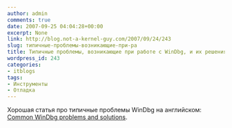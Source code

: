 ```yaml
---
author: admin
comments: true
date: 2007-09-25 04:04:28+00:00
excerpt: None
link: http://blog.not-a-kernel-guy.com/2007/09/24/243
slug: типичные-проблемы-возникающие-при-ра
title: Типичные проблемы, возникающие при работе с WinDbg, и их решения.
wordpress_id: 243
categories:
- itblogs
tags:
- Инструменты
- Отладка
---
```


Хорошая статья про типичные проблемы WinDbg на английском: [Common WinDbg problems and solutions](http://www.nynaeve.net/?p=164).
